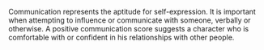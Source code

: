Communication represents the aptitude for self-expression. It is important when attempting to influence or communicate with someone, verbally or otherwise. A positive communication score suggests a character who is comfortable with or confident in his relationships with other people.